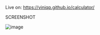 Live on: https://viniqp.github.io/calculator/

SCREENSHOT

![image](https://user-images.githubusercontent.com/60012562/184059176-69923796-9447-458a-af62-67e5ad7d9bd2.png)



